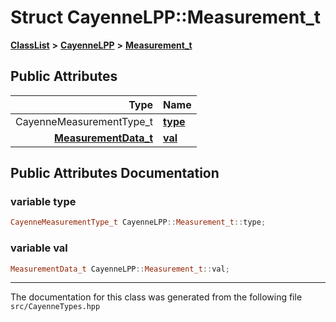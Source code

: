 

# Struct CayenneLPP::Measurement\_t



[**ClassList**](annotated.md) **>** [**CayenneLPP**](namespaceCayenneLPP.md) **>** [**Measurement\_t**](structCayenneLPP_1_1Measurement__t.md)


























## Public Attributes

| Type | Name |
| ---: | :--- |
|  CayenneMeasurementType\_t | [**type**](#variable-type)  <br> |
|  [**MeasurementData\_t**](unionCayenneLPP_1_1MeasurementData__t.md) | [**val**](#variable-val)  <br> |












































## Public Attributes Documentation




### variable type 

```C++
CayenneMeasurementType_t CayenneLPP::Measurement_t::type;
```






### variable val 

```C++
MeasurementData_t CayenneLPP::Measurement_t::val;
```




------------------------------
The documentation for this class was generated from the following file `src/CayenneTypes.hpp`

